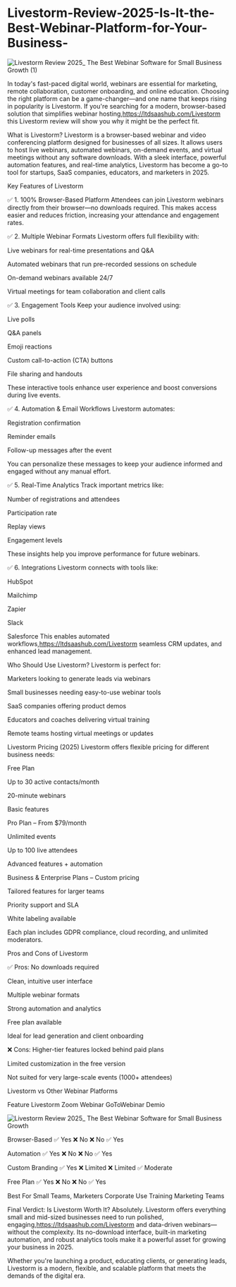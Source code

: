 # Livestorm-Review-2025-Is-It-the-Best-Webinar-Platform-for-Your-Business-

![Livestorm Review 2025_ The Best Webinar Software for Small Business Growth (1)](https://github.com/user-attachments/assets/7feed510-79f7-457e-ba27-ceede8593e58)


In today's fast-paced digital world, webinars are essential for marketing, remote collaboration, customer onboarding, and online education. Choosing the right platform can be a game-changer—and one name that keeps rising in popularity is Livestorm. If you're searching for a modern, browser-based solution that simplifies webinar hosting,https://ltdsaashub.com/Livestorm this Livestorm review will show you why it might be the perfect fit.

What is Livestorm?
Livestorm is a browser-based webinar and video conferencing platform designed for businesses of all sizes. It allows users to host live webinars, automated webinars, on-demand events, and virtual meetings without any software downloads. With a sleek interface, powerful automation features, and real-time analytics, Livestorm has become a go-to tool for startups, SaaS companies, educators, and marketers in 2025.

Key Features of Livestorm

✅ 1. 100% Browser-Based Platform
Attendees can join Livestorm webinars directly from their browser—no downloads required. This makes access easier and reduces friction, increasing your attendance and engagement rates.

✅ 2. Multiple Webinar Formats
Livestorm offers full flexibility with:

Live webinars for real-time presentations and Q&A

Automated webinars that run pre-recorded sessions on schedule

On-demand webinars available 24/7

Virtual meetings for team collaboration and client calls

✅ 3. Engagement Tools
Keep your audience involved using:

Live polls

Q&A panels

Emoji reactions

Custom call-to-action (CTA) buttons

File sharing and handouts

These interactive tools enhance user experience and boost conversions during live events.

✅ 4. Automation & Email Workflows
Livestorm automates:

Registration confirmation

Reminder emails

Follow-up messages after the event

You can personalize these messages to keep your audience informed and engaged without any manual effort.

✅ 5. Real-Time Analytics
Track important metrics like:

Number of registrations and attendees

Participation rate

Replay views

Engagement levels

These insights help you improve performance for future webinars.

✅ 6. Integrations
Livestorm connects with tools like:

HubSpot

Mailchimp

Zapier

Slack

Salesforce
This enables automated workflows,https://ltdsaashub.com/Livestorm seamless CRM updates, and enhanced lead management.

Who Should Use Livestorm?
Livestorm is perfect for:

Marketers looking to generate leads via webinars

Small businesses needing easy-to-use webinar tools

SaaS companies offering product demos

Educators and coaches delivering virtual training

Remote teams hosting virtual meetings or updates

Livestorm Pricing (2025)
Livestorm offers flexible pricing for different business needs:

Free Plan

Up to 30 active contacts/month

20-minute webinars

Basic features

Pro Plan – From $79/month

Unlimited events

Up to 100 live attendees

Advanced features + automation

Business & Enterprise Plans – Custom pricing

Tailored features for larger teams

Priority support and SLA

White labeling available

Each plan includes GDPR compliance, cloud recording, and unlimited moderators.

Pros and Cons of Livestorm

✅ Pros:
No downloads required

Clean, intuitive user interface

Multiple webinar formats

Strong automation and analytics

Free plan available

Ideal for lead generation and client onboarding

❌ Cons:
Higher-tier features locked behind paid plans

Limited customization in the free version

Not suited for very large-scale events (1000+ attendees)

Livestorm vs Other Webinar Platforms

Feature	Livestorm	Zoom Webinar	GoToWebinar	Demio

![Livestorm Review 2025_ The Best Webinar Software for Small Business Growth](https://github.com/user-attachments/assets/4dc2ee75-9125-46ab-9e62-d46932ed55f6)


Browser-Based	✅ Yes	❌ No	❌ No	✅ Yes

Automation	✅ Yes	❌ No	❌ No	✅ Yes

Custom Branding	✅ Yes	❌ Limited	❌ Limited	✅ Moderate

Free Plan	✅ Yes	❌ No	❌ No	✅ Yes

Best For	Small Teams, Marketers	Corporate Use	Training	Marketing Teams

Final Verdict: Is Livestorm Worth It?
Absolutely. Livestorm offers everything small and mid-sized businesses need to run polished, engaging,https://ltdsaashub.com/Livestorm and data-driven webinars—without the complexity. Its no-download interface, built-in marketing automation, and robust analytics tools make it a powerful asset for growing your business in 2025.

Whether you're launching a product, educating clients, or generating leads, Livestorm is a modern, flexible, and scalable platform that meets the demands of the digital era.

